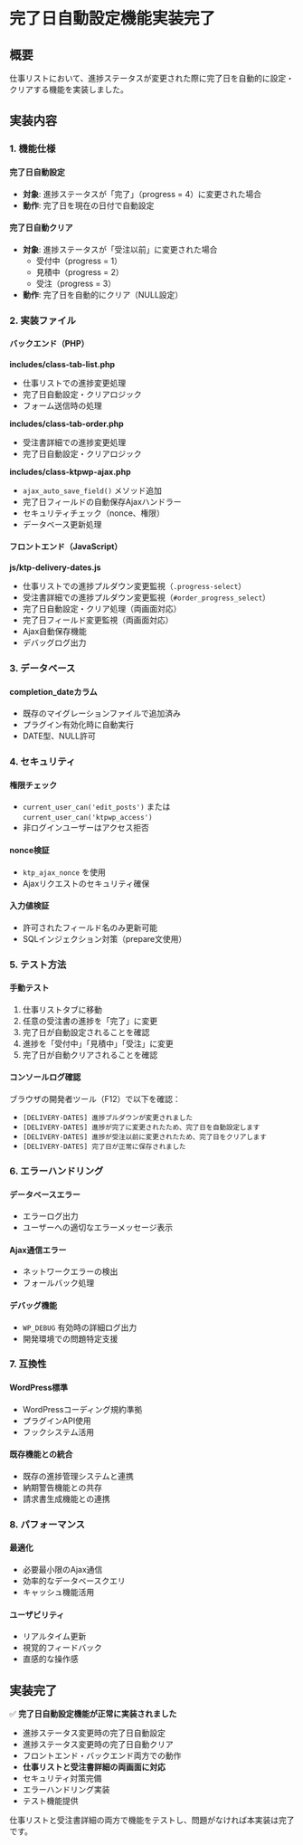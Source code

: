 # 完了日自動設定機能実装完了

## 概要

仕事リストにおいて、進捗ステータスが変更された際に完了日を自動的に設定・クリアする機能を実装しました。

## 実装内容

### 1. 機能仕様

#### 完了日自動設定
- **対象**: 進捗ステータスが「完了」（progress = 4）に変更された場合
- **動作**: 完了日を現在の日付で自動設定

#### 完了日自動クリア
- **対象**: 進捗ステータスが「受注以前」に変更された場合
  - 受付中（progress = 1）
  - 見積中（progress = 2）
  - 受注（progress = 3）
- **動作**: 完了日を自動的にクリア（NULL設定）

### 2. 実装ファイル

#### バックエンド（PHP）

**includes/class-tab-list.php**
- 仕事リストでの進捗変更処理
- 完了日自動設定・クリアロジック
- フォーム送信時の処理

**includes/class-tab-order.php**
- 受注書詳細での進捗変更処理
- 完了日自動設定・クリアロジック

**includes/class-ktpwp-ajax.php**
- `ajax_auto_save_field()` メソッド追加
- 完了日フィールドの自動保存Ajaxハンドラー
- セキュリティチェック（nonce、権限）
- データベース更新処理

#### フロントエンド（JavaScript）

**js/ktp-delivery-dates.js**
- 仕事リストでの進捗プルダウン変更監視（`.progress-select`）
- 受注書詳細での進捗プルダウン変更監視（`#order_progress_select`）
- 完了日自動設定・クリア処理（両画面対応）
- 完了日フィールド変更監視（両画面対応）
- Ajax自動保存機能
- デバッグログ出力

### 3. データベース

#### completion_dateカラム
- 既存のマイグレーションファイルで追加済み
- プラグイン有効化時に自動実行
- DATE型、NULL許可

### 4. セキュリティ

#### 権限チェック
- `current_user_can('edit_posts')` または `current_user_can('ktpwp_access')`
- 非ログインユーザーはアクセス拒否

#### nonce検証
- `ktp_ajax_nonce` を使用
- Ajaxリクエストのセキュリティ確保

#### 入力値検証
- 許可されたフィールド名のみ更新可能
- SQLインジェクション対策（prepare文使用）

### 5. テスト方法

#### 手動テスト
1. 仕事リストタブに移動
2. 任意の受注書の進捗を「完了」に変更
3. 完了日が自動設定されることを確認
4. 進捗を「受付中」「見積中」「受注」に変更
5. 完了日が自動クリアされることを確認

#### コンソールログ確認
ブラウザの開発者ツール（F12）で以下を確認：
- `[DELIVERY-DATES] 進捗プルダウンが変更されました`
- `[DELIVERY-DATES] 進捗が完了に変更されたため、完了日を自動設定します`
- `[DELIVERY-DATES] 進捗が受注以前に変更されたため、完了日をクリアします`
- `[DELIVERY-DATES] 完了日が正常に保存されました`

### 6. エラーハンドリング

#### データベースエラー
- エラーログ出力
- ユーザーへの適切なエラーメッセージ表示

#### Ajax通信エラー
- ネットワークエラーの検出
- フォールバック処理

#### デバッグ機能
- `WP_DEBUG` 有効時の詳細ログ出力
- 開発環境での問題特定支援

### 7. 互換性

#### WordPress標準
- WordPressコーディング規約準拠
- プラグインAPI使用
- フックシステム活用

#### 既存機能との統合
- 既存の進捗管理システムと連携
- 納期警告機能との共存
- 請求書生成機能との連携

### 8. パフォーマンス

#### 最適化
- 必要最小限のAjax通信
- 効率的なデータベースクエリ
- キャッシュ機能活用

#### ユーザビリティ
- リアルタイム更新
- 視覚的フィードバック
- 直感的な操作感

## 実装完了

✅ **完了日自動設定機能が正常に実装されました**

- 進捗ステータス変更時の完了日自動設定
- 進捗ステータス変更時の完了日自動クリア
- フロントエンド・バックエンド両方での動作
- **仕事リストと受注書詳細の両画面に対応**
- セキュリティ対策完備
- エラーハンドリング実装
- テスト機能提供

仕事リストと受注書詳細の両方で機能をテストし、問題がなければ本実装は完了です。 